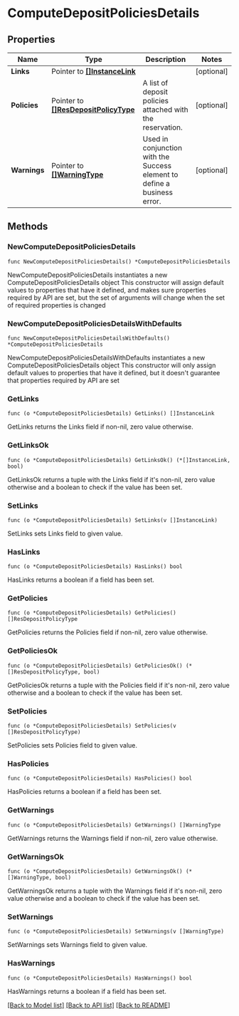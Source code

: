 # ComputeDepositPoliciesDetails

## Properties

Name | Type | Description | Notes
------------ | ------------- | ------------- | -------------
**Links** | Pointer to [**[]InstanceLink**](InstanceLink.md) |  | [optional] 
**Policies** | Pointer to [**[]ResDepositPolicyType**](ResDepositPolicyType.md) | A list of deposit policies attached with the reservation. | [optional] 
**Warnings** | Pointer to [**[]WarningType**](WarningType.md) | Used in conjunction with the Success element to define a business error. | [optional] 

## Methods

### NewComputeDepositPoliciesDetails

`func NewComputeDepositPoliciesDetails() *ComputeDepositPoliciesDetails`

NewComputeDepositPoliciesDetails instantiates a new ComputeDepositPoliciesDetails object
This constructor will assign default values to properties that have it defined,
and makes sure properties required by API are set, but the set of arguments
will change when the set of required properties is changed

### NewComputeDepositPoliciesDetailsWithDefaults

`func NewComputeDepositPoliciesDetailsWithDefaults() *ComputeDepositPoliciesDetails`

NewComputeDepositPoliciesDetailsWithDefaults instantiates a new ComputeDepositPoliciesDetails object
This constructor will only assign default values to properties that have it defined,
but it doesn't guarantee that properties required by API are set

### GetLinks

`func (o *ComputeDepositPoliciesDetails) GetLinks() []InstanceLink`

GetLinks returns the Links field if non-nil, zero value otherwise.

### GetLinksOk

`func (o *ComputeDepositPoliciesDetails) GetLinksOk() (*[]InstanceLink, bool)`

GetLinksOk returns a tuple with the Links field if it's non-nil, zero value otherwise
and a boolean to check if the value has been set.

### SetLinks

`func (o *ComputeDepositPoliciesDetails) SetLinks(v []InstanceLink)`

SetLinks sets Links field to given value.

### HasLinks

`func (o *ComputeDepositPoliciesDetails) HasLinks() bool`

HasLinks returns a boolean if a field has been set.

### GetPolicies

`func (o *ComputeDepositPoliciesDetails) GetPolicies() []ResDepositPolicyType`

GetPolicies returns the Policies field if non-nil, zero value otherwise.

### GetPoliciesOk

`func (o *ComputeDepositPoliciesDetails) GetPoliciesOk() (*[]ResDepositPolicyType, bool)`

GetPoliciesOk returns a tuple with the Policies field if it's non-nil, zero value otherwise
and a boolean to check if the value has been set.

### SetPolicies

`func (o *ComputeDepositPoliciesDetails) SetPolicies(v []ResDepositPolicyType)`

SetPolicies sets Policies field to given value.

### HasPolicies

`func (o *ComputeDepositPoliciesDetails) HasPolicies() bool`

HasPolicies returns a boolean if a field has been set.

### GetWarnings

`func (o *ComputeDepositPoliciesDetails) GetWarnings() []WarningType`

GetWarnings returns the Warnings field if non-nil, zero value otherwise.

### GetWarningsOk

`func (o *ComputeDepositPoliciesDetails) GetWarningsOk() (*[]WarningType, bool)`

GetWarningsOk returns a tuple with the Warnings field if it's non-nil, zero value otherwise
and a boolean to check if the value has been set.

### SetWarnings

`func (o *ComputeDepositPoliciesDetails) SetWarnings(v []WarningType)`

SetWarnings sets Warnings field to given value.

### HasWarnings

`func (o *ComputeDepositPoliciesDetails) HasWarnings() bool`

HasWarnings returns a boolean if a field has been set.


[[Back to Model list]](../README.md#documentation-for-models) [[Back to API list]](../README.md#documentation-for-api-endpoints) [[Back to README]](../README.md)


